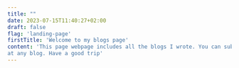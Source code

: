 ```yaml
---
title: ""
date: 2023-07-15T11:40:27+02:00
draft: false
flag: 'landing-page'
firstTitle: 'Welcome to my blogs page'
content: 'This page webpage includes all the blogs I wrote. You can subscripe, react and comment 
at any blog. Have a good trip' 
---
```


